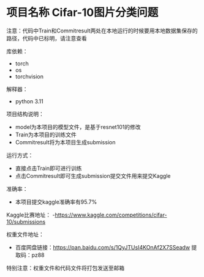 # 项目名称 Cifar-10图片分类问题

注意：代码中Train和Commitresult两处在本地运行的时候要用本地数据集保存的路径，代码中已标明，请注意查看

库依赖：
- torch
- os
- torchvision

解释器：
- python 3.11

项目结构说明：
- model为本项目的模型文件，是基于resnet101的修改
- Train为本项目的训练文件
- Commitresult将为本项目生成submission
  
运行方式：
- 直接点击Train即可进行训练
- 点击Commitresult即可生成submission提交文件用来提交Kaggle
  
准确率：
- 本项目提交kaggle准确率有95.7%

Kaggle比赛地址：
-https://www.kaggle.com/competitions/cifar-10/submissions

权重文件地址：
- 百度网盘链接：https://pan.baidu.com/s/1QyJTUsI4KOnAf2X7SSeadw 
提取码：pz88

特别注意：权重文件和代码文件将打包发送至邮箱


